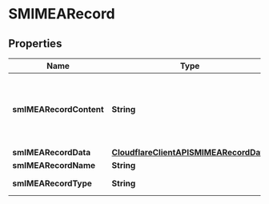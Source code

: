 # SMIMEARecord

## Properties
Name | Type | Description | Notes
------------ | ------------- | ------------- | -------------
**smIMEARecordContent** | **String** | Formatted SMIMEA content. See &#x27;data&#x27; to set SMIMEA properties. |  [optional]
**smIMEARecordData** | [**CloudflareClientAPISMIMEARecordData**](CloudflareClientAPISMIMEARecordData.md) |  | 
**smIMEARecordName** | **String** |  | 
**smIMEARecordType** | **String** | Record type. | 
